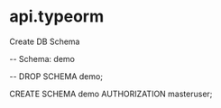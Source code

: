 # api.typeorm

Create DB Schema

-- Schema: demo

-- DROP SCHEMA demo;

CREATE SCHEMA demo
  AUTHORIZATION masteruser;

